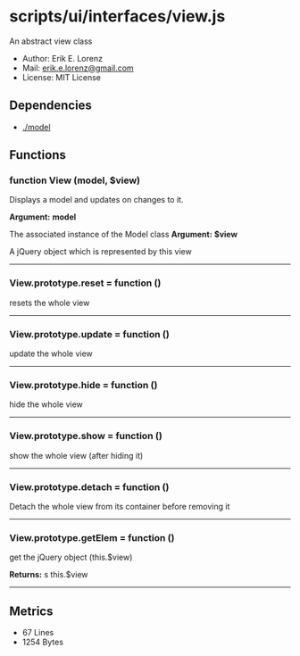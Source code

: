 # scripts/ui/interfaces/view.js


An abstract view class

* Author: Erik E. Lorenz 
* Mail: <erik.e.lorenz@gmail.com>
* License: MIT License


## Dependencies

* <a href="./model.html">./model</a>

## Functions

###   function View (model, $view)
Displays a model and updates on changes to it.

**Argument:** **model**

The associated instance of the Model class
**Argument:** **$view**

A jQuery object which is represented by this view

---


###   View.prototype.reset = function ()
resets the whole view

---


###   View.prototype.update = function ()
update the whole view

---


###   View.prototype.hide = function ()
hide the whole view

---


###   View.prototype.show = function ()
show the whole view (after hiding it)

---


###   View.prototype.detach = function ()
Detach the whole view from its container before removing it

---


###   View.prototype.getElem = function ()
get the jQuery object (this.$view)


**Returns:** s this.$view

---

## Metrics

* 67 Lines
* 1254 Bytes

